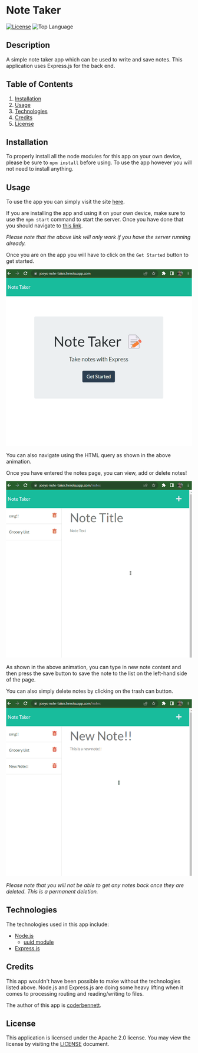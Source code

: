 # **Note Taker**
[![License](https://img.shields.io/badge/License-Apache_2.0-blue.svg)](https://opensource.org/licenses/Apache-2.0) ![Top Language](https://img.shields.io/github/languages/top/coderbennett/note-taker)
## **Description**
A simple note taker app which can be used to write and save notes. This application uses Express.js for the back end.

## **Table of Contents**
1. [Installation](#installation)
2. [Usage](#usage)
3. [Technologies](#technologies)
4. [Credits](#credits)
5. [License](#license)

## **Installation**
To properly install all the node modules for this app on your own device, please be sure to `npm install` before using. To use the app however you will not need to install anything.

## **Usage**
To use the app you can simply visit the site <a href="https://joeys-note-taker.herokuapp.com/" target="_blank">here</a>.

If you are installing the app and using it on your own device, make sure to use the `npm start` command to start the server. Once you have done that you should navigate to <a href="http://localhost:3000/" target="_blank">this link</a>. 

*Please note that the above link will only work if you have the server running already.*

Once you are on the app you will have to click on the `Get Started` button to get started.

![User clicks on Get Started button](./media/indexPage.gif)

You can also navigate using the HTML query as shown in the above animation.

Once you have entered the notes page, you can view, add or delete notes!

![User adds a new note](./media/newNotePage.gif)

As shown in the above animation, you can type in new note content and then press the save button to save the note to the list on the left-hand side of the page.

You can also simply delete notes by clicking on the trash can button.

![User deletes a note](./media/delNotePage.gif)

*Please note that you will not be able to get any notes back once they are deleted. This is a permanent deletion.*

## **Technologies**

The technologies used in this app include:
* [Node.js](https://nodejs.org/en/)
    * [uuid module](https://www.npmjs.com/package/uuid)
* [Express.js](https://expressjs.com/)

## **Credits**
This app wouldn't have been possible to make without the technologies listed above. Node.js and Express.js are doing some heavy lifting when it comes to processing routing and reading/writing to files.

The author of this app is [coderbennett](https://github.com/coderbennett).

## **License**
This application is licensed under the Apache 2.0 license. You may view the license by visiting the [LICENSE](LICENSE.txt) document.